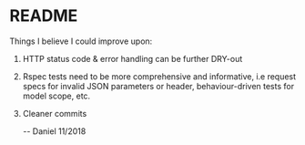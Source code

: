 # README

Things I believe I could improve upon:

1. HTTP status code & error handling can be further DRY-out 
2. Rspec tests need to be more comprehensive and informative, i.e request specs for invalid JSON parameters or header, behaviour-driven tests for model scope, etc.
3. Cleaner commits 


      -- Daniel 11/2018
